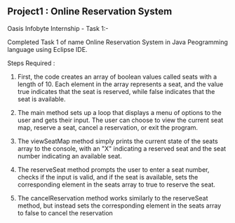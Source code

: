 Project1 : Online Reservation System
------------------------------------------
Oasis Infobyte Internship - Task 1:-

Completed Task 1 of name Online Reservation System in Java Peogramming language using Eclipse IDE.

Steps Required :

1.    First, the code creates an array of boolean values called seats with a length of 10. Each element in the array represents a seat, and the value true indicates       that the seat is reserved, while false indicates that the seat is available.

2.    The main method sets up a loop that displays a menu of options to the user and gets their input. The user can choose to view the current seat map, reserve a         seat, cancel a reservation, or exit the program.

3.    The viewSeatMap method simply prints the current state of the seats array to the console, with an "X" indicating a reserved seat and the seat number indicating       an available seat.

4.    The reserveSeat method prompts the user to enter a seat number, checks if the input is valid, and if the seat is available, sets the corresponding element in         the seats array to true to reserve the seat.

5.    The cancelReservation method works similarly to the reserveSeat method, but instead sets the corresponding element in the seats array to false to cancel the         reservation
